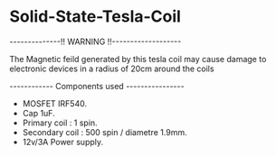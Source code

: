 # Solid-State-Tesla-Coil
--------------!! WARNING !!-------------------

The Magnetic feild generated by this tesla coil may cause damage to electronic devices in a radius of 20cm around the coils

------------ Components used ----------------

- MOSFET IRF540.
- Cap 1uF.
- Primary coil : 1 spin.
- Secondary coil : 500 spin / diametre 1.9mm.
- 12v/3A Power supply.
